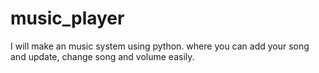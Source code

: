 # music_player
I will make an music system using python. where you can add your song and update, change song and volume easily.
